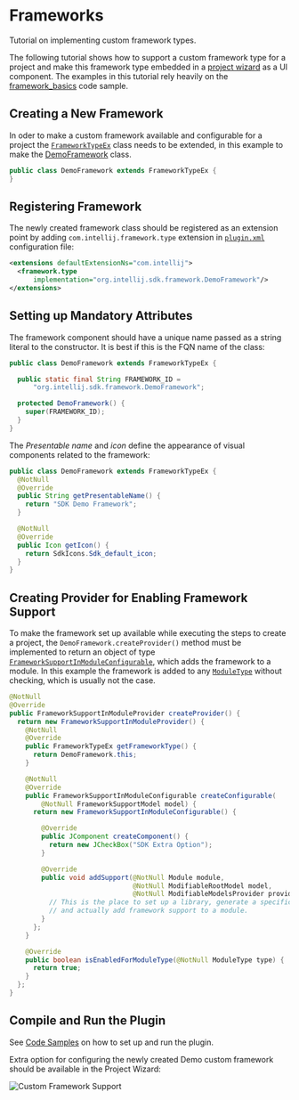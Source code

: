 <!-- Copyright 2000-2023 JetBrains s.r.o. and contributors. Use of this source code is governed by the Apache 2.0 license. -->

# Frameworks

<link-summary>Tutorial on implementing custom framework types.</link-summary>

The following tutorial shows how to support a custom framework type for a project and make this framework type embedded in a [project wizard](project_wizard.md) as a UI component.
The examples in this tutorial rely heavily on the [framework_basics](%gh-sdk-samples%/framework_basics) code sample.

## Creating a New Framework

In oder to make a custom framework available and configurable for a project the [`FrameworkTypeEx`](%gh-ic%/java/idea-ui/src/com/intellij/framework/FrameworkTypeEx.java) class needs to be extended, in this example to make the [DemoFramework](%gh-sdk-samples%/framework_basics/src/main/java/org/intellij/sdk/framework/DemoFramework.java) class.

```java
public class DemoFramework extends FrameworkTypeEx {
}
```

## Registering Framework

The newly created framework class should be registered as an extension point by adding `com.intellij.framework.type` extension in [`plugin.xml`](%gh-sdk-samples%/framework_basics/src/main/resources/META-INF/plugin.xml) configuration file:

```xml
<extensions defaultExtensionNs="com.intellij">
  <framework.type
      implementation="org.intellij.sdk.framework.DemoFramework"/>
</extensions>
```

## Setting up Mandatory Attributes

The framework component should have a unique name passed as a string literal to the constructor.
It is best if this is the FQN name of the class:

```java
public class DemoFramework extends FrameworkTypeEx {

  public static final String FRAMEWORK_ID =
      "org.intellij.sdk.framework.DemoFramework";

  protected DemoFramework() {
    super(FRAMEWORK_ID);
  }
}
```

The *Presentable name* and *icon* define the appearance of visual components related to the framework:

```java
public class DemoFramework extends FrameworkTypeEx {
  @NotNull
  @Override
  public String getPresentableName() {
    return "SDK Demo Framework";
  }

  @NotNull
  @Override
  public Icon getIcon() {
    return SdkIcons.Sdk_default_icon;
  }
}
```

## Creating Provider for Enabling Framework Support

To make the framework set up available while executing the steps to create a project, the
`DemoFramework.createProvider()` method must be implemented to return an object of type [`FrameworkSupportInModuleConfigurable`](%gh-ic%/java/idea-ui/src/com/intellij/framework/addSupport/FrameworkSupportInModuleConfigurable.java), which adds the framework to a module.
In this example the framework is added to any [`ModuleType`](%gh-ic%/platform/lang-core/src/com/intellij/openapi/module/ModuleType.java) without checking, which is usually not the case.

```java
@NotNull
@Override
public FrameworkSupportInModuleProvider createProvider() {
  return new FrameworkSupportInModuleProvider() {
    @NotNull
    @Override
    public FrameworkTypeEx getFrameworkType() {
      return DemoFramework.this;
    }

    @NotNull
    @Override
    public FrameworkSupportInModuleConfigurable createConfigurable(
        @NotNull FrameworkSupportModel model) {
      return new FrameworkSupportInModuleConfigurable() {

        @Override
        public JComponent createComponent() {
          return new JCheckBox("SDK Extra Option");
        }

        @Override
        public void addSupport(@NotNull Module module,
                               @NotNull ModifiableRootModel model,
                               @NotNull ModifiableModelsProvider provider) {
          // This is the place to set up a library, generate a specific file,
          // and actually add framework support to a module.
        }
      };
    }

    @Override
    public boolean isEnabledForModuleType(@NotNull ModuleType type) {
      return true;
    }
  };
}
```
## Compile and Run the Plugin

See [Code Samples](code_samples.md) on how to set up and run the plugin.

Extra option for configuring the newly created Demo custom framework should be available in the Project Wizard:

![Custom Framework Support](custom_framework.png)
